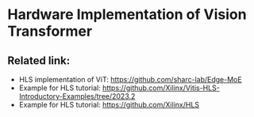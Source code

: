 # Hardware Implementation of Vision Transformer




## Related link:
* HLS implementation of ViT: https://github.com/sharc-lab/Edge-MoE
* Example for HLS tutorial: https://github.com/Xilinx/Vitis-HLS-Introductory-Examples/tree/2023.2
* Example for HLS tutorial: https://github.com/Xilinx/HLS

